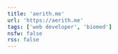 ```yaml
---
title: 'aerith.me'
url: 'https://aerith.me'
tags: ['web developer', 'biomed']
nsfw: false
rss: false
---
```

